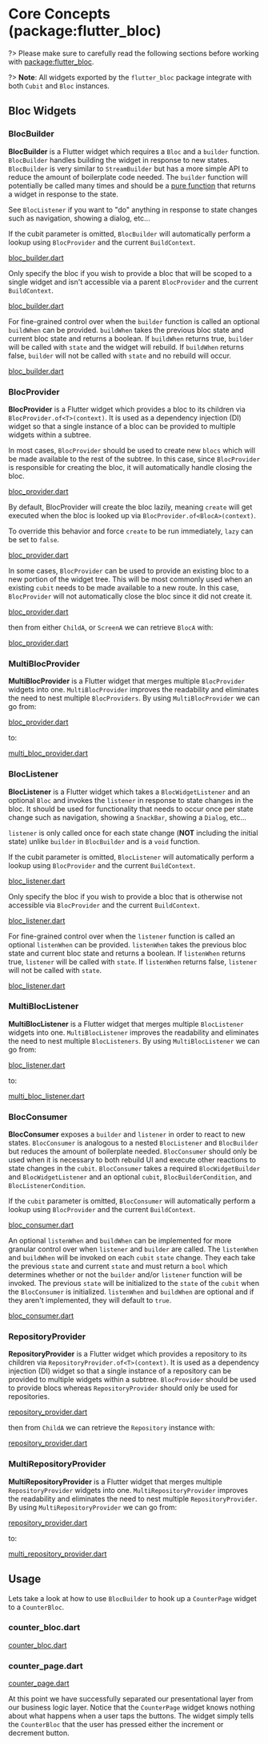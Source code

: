 # Core Concepts (package:flutter_bloc)

?> Please make sure to carefully read the following sections before working with [package:flutter_bloc](https://pub.dev/packages/flutter_bloc).

?> **Note**: All widgets exported by the `flutter_bloc` package integrate with both `Cubit` and `Bloc` instances.

## Bloc Widgets

### BlocBuilder

**BlocBuilder** is a Flutter widget which requires a `Bloc` and a `builder` function. `BlocBuilder` handles building the widget in response to new states. `BlocBuilder` is very similar to `StreamBuilder` but has a more simple API to reduce the amount of boilerplate code needed. The `builder` function will potentially be called many times and should be a [pure function](https://en.wikipedia.org/wiki/Pure_function) that returns a widget in response to the state.

See `BlocListener` if you want to "do" anything in response to state changes such as navigation, showing a dialog, etc...

If the cubit parameter is omitted, `BlocBuilder` will automatically perform a lookup using `BlocProvider` and the current `BuildContext`.

[bloc_builder.dart](_snippets/flutter_bloc_core_concepts/bloc_builder.dart.md ':include')

Only specify the bloc if you wish to provide a bloc that will be scoped to a single widget and isn't accessible via a parent `BlocProvider` and the current `BuildContext`.

[bloc_builder.dart](_snippets/flutter_bloc_core_concepts/bloc_builder_explicit_bloc.dart.md ':include')

For fine-grained control over when the `builder` function is called an optional `buildWhen` can be provided. `buildWhen` takes the previous bloc state and current bloc state and returns a boolean. If `buildWhen` returns true, `builder` will be called with `state` and the widget will rebuild. If `buildWhen` returns false, `builder` will not be called with `state` and no rebuild will occur.

[bloc_builder.dart](_snippets/flutter_bloc_core_concepts/bloc_builder_condition.dart.md ':include')

### BlocProvider

**BlocProvider** is a Flutter widget which provides a bloc to its children via `BlocProvider.of<T>(context)`. It is used as a dependency injection (DI) widget so that a single instance of a bloc can be provided to multiple widgets within a subtree.

In most cases, `BlocProvider` should be used to create new `blocs` which will be made available to the rest of the subtree. In this case, since `BlocProvider` is responsible for creating the bloc, it will automatically handle closing the bloc.

[bloc_provider.dart](_snippets/flutter_bloc_core_concepts/bloc_provider.dart.md ':include')

By default, BlocProvider will create the bloc lazily, meaning `create` will get executed when the bloc is looked up via `BlocProvider.of<BlocA>(context)`.

To override this behavior and force `create` to be run immediately, `lazy` can be set to `false`.

[bloc_provider.dart](_snippets/flutter_bloc_core_concepts/bloc_provider_lazy.dart.md ':include')

In some cases, `BlocProvider` can be used to provide an existing bloc to a new portion of the widget tree. This will be most commonly used when an existing `cubit` needs to be made available to a new route. In this case, `BlocProvider` will not automatically close the bloc since it did not create it.

[bloc_provider.dart](_snippets/flutter_bloc_core_concepts/bloc_provider_value.dart.md ':include')

then from either `ChildA`, or `ScreenA` we can retrieve `BlocA` with:

[bloc_provider.dart](_snippets/flutter_bloc_core_concepts/bloc_provider_lookup.dart.md ':include')

### MultiBlocProvider

**MultiBlocProvider** is a Flutter widget that merges multiple `BlocProvider` widgets into one.
`MultiBlocProvider` improves the readability and eliminates the need to nest multiple `BlocProviders`.
By using `MultiBlocProvider` we can go from:

[bloc_provider.dart](_snippets/flutter_bloc_core_concepts/nested_bloc_provider.dart.md ':include')

to:

[multi_bloc_provider.dart](_snippets/flutter_bloc_core_concepts/multi_bloc_provider.dart.md ':include')

### BlocListener

**BlocListener** is a Flutter widget which takes a `BlocWidgetListener` and an optional `Bloc` and invokes the `listener` in response to state changes in the bloc. It should be used for functionality that needs to occur once per state change such as navigation, showing a `SnackBar`, showing a `Dialog`, etc...

`listener` is only called once for each state change (**NOT** including the initial state) unlike `builder` in `BlocBuilder` and is a `void` function.

If the cubit parameter is omitted, `BlocListener` will automatically perform a lookup using `BlocProvider` and the current `BuildContext`.

[bloc_listener.dart](_snippets/flutter_bloc_core_concepts/bloc_listener.dart.md ':include')

Only specify the bloc if you wish to provide a bloc that is otherwise not accessible via `BlocProvider` and the current `BuildContext`.

[bloc_listener.dart](_snippets/flutter_bloc_core_concepts/bloc_listener_explicit_bloc.dart.md ':include')

For fine-grained control over when the `listener` function is called an optional `listenWhen` can be provided. `listenWhen` takes the previous bloc state and current bloc state and returns a boolean. If `listenWhen` returns true, `listener` will be called with `state`. If `listenWhen` returns false, `listener` will not be called with `state`.

[bloc_listener.dart](_snippets/flutter_bloc_core_concepts/bloc_listener_condition.dart.md ':include')

### MultiBlocListener

**MultiBlocListener** is a Flutter widget that merges multiple `BlocListener` widgets into one.
`MultiBlocListener` improves the readability and eliminates the need to nest multiple `BlocListeners`.
By using `MultiBlocListener` we can go from:

[bloc_listener.dart](_snippets/flutter_bloc_core_concepts/nested_bloc_listener.dart.md ':include')

to:

[multi_bloc_listener.dart](_snippets/flutter_bloc_core_concepts/multi_bloc_listener.dart.md ':include')

### BlocConsumer

**BlocConsumer** exposes a `builder` and `listener` in order to react to new states. `BlocConsumer` is analogous to a nested `BlocListener` and `BlocBuilder` but reduces the amount of boilerplate needed. `BlocConsumer` should only be used when it is necessary to both rebuild UI and execute other reactions to state changes in the `cubit`. `BlocConsumer` takes a required `BlocWidgetBuilder` and `BlocWidgetListener` and an optional `cubit`, `BlocBuilderCondition`, and `BlocListenerCondition`.

If the `cubit` parameter is omitted, `BlocConsumer` will automatically perform a lookup using
`BlocProvider` and the current `BuildContext`.

[bloc_consumer.dart](_snippets/flutter_bloc_core_concepts/bloc_consumer.dart.md ':include')

An optional `listenWhen` and `buildWhen` can be implemented for more granular control over when `listener` and `builder` are called. The `listenWhen` and `buildWhen` will be invoked on each `cubit` `state` change. They each take the previous `state` and current `state` and must return a `bool` which determines whether or not the `builder` and/or `listener` function will be invoked. The previous `state` will be initialized to the `state` of the `cubit` when the `BlocConsumer` is initialized. `listenWhen` and `buildWhen` are optional and if they aren't implemented, they will default to `true`.

[bloc_consumer.dart](_snippets/flutter_bloc_core_concepts/bloc_consumer_condition.dart.md ':include')

### RepositoryProvider

**RepositoryProvider** is a Flutter widget which provides a repository to its children via `RepositoryProvider.of<T>(context)`. It is used as a dependency injection (DI) widget so that a single instance of a repository can be provided to multiple widgets within a subtree. `BlocProvider` should be used to provide blocs whereas `RepositoryProvider` should only be used for repositories.

[repository_provider.dart](_snippets/flutter_bloc_core_concepts/repository_provider.dart.md ':include')

then from `ChildA` we can retrieve the `Repository` instance with:

[repository_provider.dart](_snippets/flutter_bloc_core_concepts/repository_provider_lookup.dart.md ':include')

### MultiRepositoryProvider

**MultiRepositoryProvider** is a Flutter widget that merges multiple `RepositoryProvider` widgets into one.
`MultiRepositoryProvider` improves the readability and eliminates the need to nest multiple `RepositoryProvider`.
By using `MultiRepositoryProvider` we can go from:

[repository_provider.dart](_snippets/flutter_bloc_core_concepts/nested_repository_provider.dart.md ':include')

to:

[multi_repository_provider.dart](_snippets/flutter_bloc_core_concepts/multi_repository_provider.dart.md ':include')

## Usage

Lets take a look at how to use `BlocBuilder` to hook up a `CounterPage` widget to a `CounterBloc`.

### counter_bloc.dart

[counter_bloc.dart](_snippets/flutter_bloc_core_concepts/counter_bloc.dart.md ':include')

### counter_page.dart

[counter_page.dart](_snippets/flutter_bloc_core_concepts/counter_page.dart.md ':include')

At this point we have successfully separated our presentational layer from our business logic layer. Notice that the `CounterPage` widget knows nothing about what happens when a user taps the buttons. The widget simply tells the `CounterBloc` that the user has pressed either the increment or decrement button.
